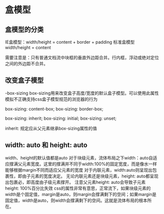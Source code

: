 # 盒模型

## 盒模型的分类

IE盒模型：width/height = content + border + padding
标准盒模型 width/height = content

需要注意是：只有普通文档流中块框的垂直外边距合并。行内框，浮动或绝对定位之间的外边距不合并。

## 改变盒子模型

-box-sizing
box-sizing用来改变盒子高度/宽度的默认盒子模型。可以使用此属性模拟不正确支持css盒子模型规范的浏览器的行为

box-sizing: content-box;
box-sizing: border-box;

box-sizing: inherit;
box-sizing: initial;
box-sizing: unset;

inherit: 规定应从父元素继承box-sizing属性的值


## width: auto 和 height: auto
width、height的默认值都是auto
对于块级元素，流体布局之下width：auto自适应撑满父元素宽度。这里的撑满并不同于width:100%的固定宽度，而是像水一样能够根据margin不同而适应父元素的宽度
对于内联元素，width:auto则呈现出包裹性，即由子元素的宽度决定。
无论内联元素还是块级元素，height: auto都呈现出包裹必，即高度由子级元素撑开。
注意父元素height: auto会导致子元素height: 100%百分比失效
css的属性非常有意思，正常流下，如果块级元素的width是个固定值，margin是auto，则margin会撑满剩下的空间；如果margin是固定值，width是auto，则width会撑满剩下的空间。这就是流体布局的根本所在。

